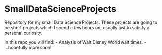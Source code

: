 # SmallDataScienceProjects
Repository for my small Data Science Projects.
These projects are going to be short projects which I spend a few hours on, usually 
just to satisfy a personal curiosity.

In this repo you will find:
    - Analysis of Walt Disney World wait times.
    - ...hopefully more soon!
    
